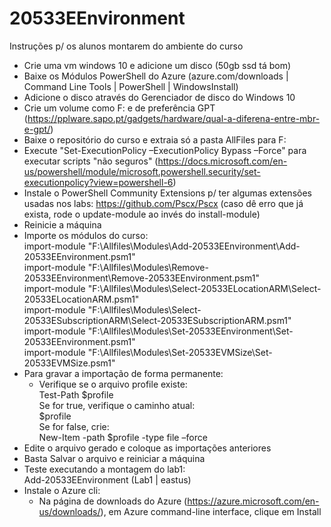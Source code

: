 # 20533EEnvironment
Instruções p/ os alunos montarem do ambiente do curso

- Crie uma vm windows 10 e adicione um disco (50gb ssd tá bom)
- Baixe os Módulos PowerShell do Azure (azure.com/downloads | Command Line Tools | PowerShell | WindowsInstall)
- Adicione o disco através do Gerenciador de disco do Windows 10
- Crie um volume como F: e de preferência GPT (https://pplware.sapo.pt/gadgets/hardware/qual-a-diferena-entre-mbr-e-gpt/)
- Baixe o repositório do curso e extraia só a pasta AllFiles para F:
- Execute "Set-ExecutionPolicy –ExecutionPolicy Bypass –Force" para executar scripts "não seguros" (https://docs.microsoft.com/en-us/powershell/module/microsoft.powershell.security/set-executionpolicy?view=powershell-6)
- Instale o PowerShell Community Extensions p/ ter algumas extensões usadas nos labs: https://github.com/Pscx/Pscx (caso dê erro que já exista, rode o update-module ao invés do install-module)
- Reinicie a máquina
- Importe os módulos do curso: <br>
	import-module "F:\Allfiles\Modules\Add-20533EEnvironment\Add-20533EEnvironment.psm1"<br>
	import-module "F:\Allfiles\Modules\Remove-20533EEnvironment\Remove-20533EEnvironment.psm1"<br>
	import-module "F:\Allfiles\Modules\Select-20533ELocationARM\Select-20533ELocationARM.psm1"<br>
	import-module "F:\Allfiles\Modules\Select-20533ESubscriptionARM\Select-20533ESubscriptionARM.psm1"<br>
	import-module "F:\Allfiles\Modules\Set-20533EEnvironment\Set-20533EEnvironment.psm1"<br>
	import-module "F:\Allfiles\Modules\Set-20533EVMSize\Set-20533EVMSize.psm1"<br>
- Para gravar a importação de forma permanente:<br>
	- Verifique se o arquivo profile existe:<br>
		Test-Path $profile<br>
		Se for true, verifique o caminho atual:<br>
			$profile<br>
		Se for false, crie:<br>
			New-Item -path $profile -type file –force<br>
- Edite o arquivo gerado e coloque as importações anteriores
- Basta Salvar o arquivo e reiniciar a máquina
- Teste executando a montagem do lab1:<br>
	Add-20533EEnvironment (Lab1 | eastus)
- Instale o Azure cli:<br>
	- Na página de downloads do Azure (https://azure.microsoft.com/en-us/downloads/), em Azure command-line interface, clique em Install
